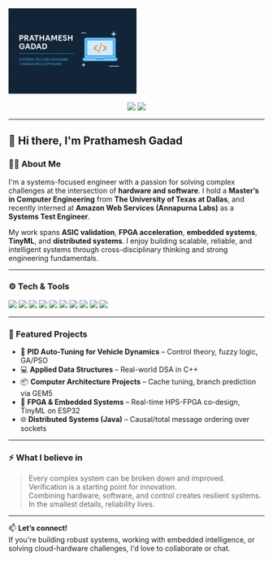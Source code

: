 <img src="https://github.com/prathameshsgadad/prathameshsgadad/blob/main/banner.png" alt="banner" style="width:50%;"/>

<p align="center">
  <a href="https://www.linkedin.com/in/prathameshsgadad/"><img src="https://img.shields.io/badge/LinkedIn-blue?style=for-the-badge&logo=linkedin"></a>
  <a href="mailto:prathameshsgadad@gmail.com"><img src="https://img.shields.io/badge/Gmail-red?style=for-the-badge&logo=gmail&logoColor=white"></a>
</p>

---

## 👋 Hi there, I'm Prathamesh Gadad

### 🧑‍💻 About Me

I'm a systems-focused engineer with a passion for solving complex challenges at the intersection of **hardware and software**. I hold a **Master’s in Computer Engineering** from **The University of Texas at Dallas**, and recently interned at **Amazon Web Services (Annapurna Labs)** as a **Systems Test Engineer**.

My work spans **ASIC validation**, **FPGA acceleration**, **embedded systems**, **TinyML**, and **distributed systems**. I enjoy building scalable, reliable, and intelligent systems through cross-disciplinary thinking and strong engineering fundamentals.

---

### ⚙️ Tech & Tools

<p>
  <img src="https://img.shields.io/badge/C-00599C?style=for-the-badge&logo=c&logoColor=white"/>
  <img src="https://img.shields.io/badge/C++-00599C?style=for-the-badge&logo=cplusplus&logoColor=white"/>
  <img src="https://img.shields.io/badge/Verilog-DC143C?style=for-the-badge"/>
  <img src="https://img.shields.io/badge/SystemVerilog-8A2BE2?style=for-the-badge"/>
  <img src="https://img.shields.io/badge/Python-FFD43B?style=for-the-badge&logo=python&logoColor=blue"/>
  <img src="https://img.shields.io/badge/Java-ED8B00?style=for-the-badge&logo=java&logoColor=white"/>
  <img src="https://img.shields.io/badge/Bash-121011?style=for-the-badge&logo=gnu-bash&logoColor=white"/>
  <img src="https://img.shields.io/badge/Quartus-0071C5?style=for-the-badge"/>
  <img src="https://img.shields.io/badge/Matlab-0076A8?style=for-the-badge"/>
  <img src="https://img.shields.io/badge/AWS-232F3E?style=for-the-badge&logo=amazon-aws"/>
</p>

---

### 📁 Featured Projects

- 🚗 **PID Auto-Tuning for Vehicle Dynamics** – Control theory, fuzzy logic, GA/PSO  
- 💻 **Applied Data Structures** – Real-world DSA in C++  
- 📦 **Computer Architecture Projects** – Cache tuning, branch prediction via GEM5  
- 🔌 **FPGA & Embedded Systems** – Real-time HPS-FPGA co-design, TinyML on ESP32  
- 🌐 **Distributed Systems (Java)** – Causal/total message ordering over sockets

---

### ⚡ What I believe in
> Every complex system can be broken down and improved.  
> Verification is a starting point for innovation.  
> Combining hardware, software, and control creates resilient systems.  
> In the smallest details, reliability lives.

---

📫 **Let’s connect!**  
If you're building robust systems, working with embedded intelligence, or solving cloud-hardware challenges, I'd love to collaborate or chat.

